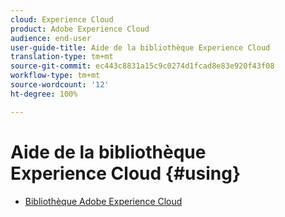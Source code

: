 ```yaml
---
cloud: Experience Cloud
product: Adobe Experience Cloud
audience: end-user
user-guide-title: Aide de la bibliothèque Experience Cloud
translation-type: tm+mt
source-git-commit: ec443c8831a15c9c0274d1fcad8e83e920f43f08
workflow-type: tm+mt
source-wordcount: '12'
ht-degree: 100%

---
```



# Aide de la bibliothèque Experience Cloud {#using}

+ [Bibliothèque Adobe Experience Cloud](c-library-about/overview.md)

